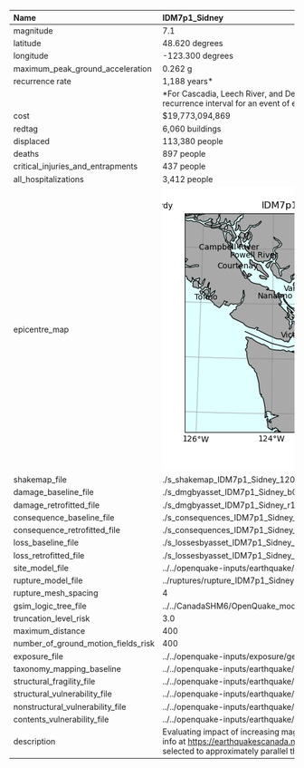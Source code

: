 | Name                                | IDM7p1_Sidney                                                                                                                                                                                                                                                                                                         |
|:------------------------------------|:----------------------------------------------------------------------------------------------------------------------------------------------------------------------------------------------------------------------------------------------------------------------------------------------------------------------|
| magnitude                           | 7.1                                                                                                                                                                                                                                                                                                                   |
| latitude                            | 48.620 degrees                                                                                                                                                                                                                                                                                                        |
| longitude                           | -123.300 degrees                                                                                                                                                                                                                                                                                                      |
| maximum_peak_ground_acceleration    | 0.262 g                                                                                                                                                                                                                                                                                                               |
| recurrence rate                     | 1,188 years*                                                                                                                                                                                                                                                                                                          |
|                                     | *For Cascadia, Leech River, and Devil's Mountain Faults these are characteristic earthquakes, else they are recurrence interval for an event of equal or greater magnitude in the scenario source region.                                                                                                             |
| cost                                | $19,773,094,869                                                                                                                                                                                                                                                                                                       |
| redtag                              | 6,060 buildings                                                                                                                                                                                                                                                                                                       |
| displaced                           | 113,380 people                                                                                                                                                                                                                                                                                                        |
| deaths                              | 897 people                                                                                                                                                                                                                                                                                                            |
| critical_injuries_and_entrapments   | 437 people                                                                                                                                                                                                                                                                                                            |
| all_hospitalizations                | 3,412 people                                                                                                                                                                                                                                                                                                          |
| epicentre_map                       | ![Epicentre](IDM7p1_Sidney.png)                                                                                                                                                                                                                                                                                       |
| shakemap_file                       | ./s_shakemap_IDM7p1_Sidney_120.csv                                                                                                                                                                                                                                                                                    |
| damage_baseline_file                | ./s_dmgbyasset_IDM7p1_Sidney_b0_118_b.csv                                                                                                                                                                                                                                                                             |
| damage_retrofitted_file             | ./s_dmgbyasset_IDM7p1_Sidney_r1_119_b.csv                                                                                                                                                                                                                                                                             |
| consequence_baseline_file           | ./s_consequences_IDM7p1_Sidney_b0_118_b.csv                                                                                                                                                                                                                                                                           |
| consequence_retrofitted_file        | ./s_consequences_IDM7p1_Sidney_r1_119_b.csv                                                                                                                                                                                                                                                                           |
| loss_baseline_file                  | ./s_lossesbyasset_IDM7p1_Sidney_b0_121_b.csv                                                                                                                                                                                                                                                                          |
| loss_retrofitted_file               | ./s_lossesbyasset_IDM7p1_Sidney_r1_122_b.csv                                                                                                                                                                                                                                                                          |
| site_model_file                     | ../../openquake-inputs/earthquake/sites/regions/site-vgrid_BC.csv                                                                                                                                                                                                                                                     |
| rupture_model_file                  | ../ruptures/rupture_IDM7p1_Sidney.xml                                                                                                                                                                                                                                                                                 |
| rupture_mesh_spacing                | 4                                                                                                                                                                                                                                                                                                                     |
| gsim_logic_tree_file                | ../../CanadaSHM6/OpenQuake_model_files/gmms/LogicTree/OQ_classes_NGASa0p3weights_intraslab55.xml                                                                                                                                                                                                                      |
| truncation_level_risk               | 3.0                                                                                                                                                                                                                                                                                                                   |
| maximum_distance                    | 400                                                                                                                                                                                                                                                                                                                   |
| number_of_ground_motion_fields_risk | 400                                                                                                                                                                                                                                                                                                                   |
| exposure_file                       | ../../openquake-inputs/exposure/general-building-stock/oqBldgExp_BC.xml                                                                                                                                                                                                                                               |
| taxonomy_mapping_baseline           | ../../openquake-inputs/earthquake/vulnerability/CanSRM1_TaxMap_b0.csv                                                                                                                                                                                                                                                 |
| structural_fragility_file           | ../../openquake-inputs/earthquake/vulnerability/structural_fragility_CAN.xml                                                                                                                                                                                                                                          |
| structural_vulnerability_file       | ../../openquake-inputs/earthquake/vulnerability/vulnerability_structural_CAN.xml                                                                                                                                                                                                                                      |
| nonstructural_vulnerability_file    | ../../openquake-inputs/earthquake/vulnerability/vulnerability_nonstructural_CAN.xml                                                                                                                                                                                                                                   |
| contents_vulnerability_file         | ../../openquake-inputs/earthquake/vulnerability/vulnerability_contents_CAN.xml                                                                                                                                                                                                                                        |
| description                         | Evaluating impact of increasing magnitude using the 2015 Mw 4.7 Sidney, BC, Earthquake hypocentre. More info at https://earthquakescanada.nrcan.gc.ca/recent/2015/20151230.0739/index-en.php - Strike selected to approximately parallel the strike of the subducting slab for this deep intraslab extensional event. |